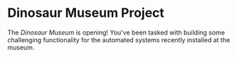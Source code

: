 # Dinosaur Museum Project

The _Dinosaur Museum_ is opening! You've been tasked with building some challenging functionality for the automated systems recently installed at the museum.
